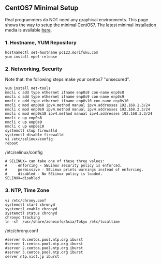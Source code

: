 ## CentOS7 Minimal Setup
Real programmers do NOT need any graphical environments.
This page shows the way to setup the minimal CentOS7.
The latest minimal installation media is available 
[here](http://isoredirect.centos.org/centos/7/isos/x86_64/CentOS-7-x86_64-Minimal-1810.iso).

### 1. Hostname, YUM Repository
```
hostnamectl set-hostname pc123.morifuku.com
yum install epel-release
```
### 2. Networking, Security

Note that: the following steps make your centos7 "unsecured".
```
yum install net-tools
nmcli c add type ethernet ifname enp0s8 con-name enp0s8
nmcli c add type ethernet ifname enp0s9 con-name enp0s9
nmcli c add type ethernet ifname enp0s10 con-name enp0s10
nmcli c mod enp0s8 ipv4.method manual ipv4.addresses 192.168.1.3/24
nmcli c mod enp0s9 ipv4.method manual ipv4.addresses 192.168.2.3/24
nmcli c mod enp0s10 ipv4.method manual ipv4.addresses 192.168.3.3/24
nmcli c up enp0s8
nmcli c up enp0s9
nmcli c up enp0s10
systemctl stop firewalld
systemctl disable firewalld
vi /etc/selinux/config
reboot
```
/etc/selinux/config
```
# SELINUX= can take one of these three values:
#     enforcing - SELinux security policy is enforced.
#     permissive - SELinux prints warnings instead of enforcing.
#     disabled - No SELinux policy is loaded.
SELINUX=disabled
```

### 3. NTP, Time Zone
```
vi /etc/chrony.conf
systemctl start chronyd
systemctl enable chronyd
systemctl status chronyd
chronyc tracking
ln -sf  /usr/share/zoneinfo/Asia/Tokyo /etc/localtime
```
/etc/chrony.conf
```
#server 0.centos.pool.ntp.org iburst
#server 1.centos.pool.ntp.org iburst
#server 2.centos.pool.ntp.org iburst
#server 3.centos.pool.ntp.org iburst
server ntp.nict.jp iburst
```
